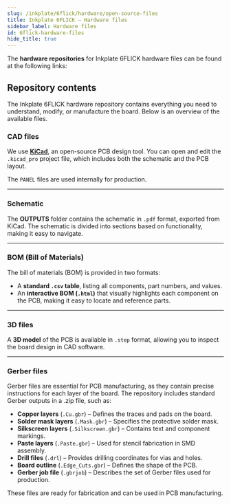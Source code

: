 ```yaml
---
slug: /inkplate/6flick/hardware/open-source-files
title: Inkplate 6FLICK – Hardware files
sidebar_label: Hardware files
id: 6flick-hardware-files
hide_title: true
---
```


<SectionTitle title="Hardware Files" backgroundImage="/img/inkplate_2/hardware.png" />

The **hardware repositories** for Inkplate 6FLICK hardware files can be found at the following links:

<QuickLink 
  title="Soldered Inkplate 6FLICK hardware design" 
  description="Hardware design, BOM, gerbers and 3D files for Soldered Inkplate 6FLICK, designed by Soldered Electronics"
  url="https://github.com/SolderedElectronics/Soldered-Inkplate-6-FLICK-hardware-design" 
/>

## Repository contents

The Inkplate 6FLICK hardware repository contains everything you need to understand, modify, or manufacture the board. Below is an overview of the available files.

### CAD files

We use [**KiCad**](https://www.kicad.org/), an open-source PCB design tool. You can open and edit the `.kicad_pro` project file, which includes both the schematic and the PCB layout.

The `PANEL` files are used internally for production.

<CenteredImage src="/img/inkplate_6_flick/kicad.png" alt="Inkplate 6FLICK KiCad project" caption="Inkplate 6FLICK KiCad project" />

---

### Schematic

The **OUTPUTS** folder contains the schematic in `.pdf` format, exported from KiCad. The schematic is divided into sections based on functionality, making it easy to navigate.

<CenteredImage src="/img/inkplate_6_flick/schematic.png" alt="Inkplate 6FLICK schematic" caption="Inkplate 6FLICK schematic 2/7" />

---

### BOM (Bill of Materials)

The bill of materials (BOM) is provided in two formats:

- A **standard `.csv` table**, listing all components, part numbers, and values.
- An **interactive BOM (`.html`)** that visually highlights each component on the PCB, making it easy to locate and reference parts.

<CenteredImage src="/img/inkplate_6_flick/ibom.png" alt="Inkplate 6FLICK interactive BOM" caption="IBOM for 6FLICK" />

---

### 3D files

A **3D model** of the PCB is available in `.step` format, allowing you to inspect the board design in CAD software.

---

### Gerber files

Gerber files are essential for PCB manufacturing, as they contain precise instructions for each layer of the board. The repository includes standard Gerber outputs in a .zip file, such as:

- **Copper layers** (`.Cu.gbr`) – Defines the traces and pads on the board.
- **Solder mask layers** (`.Mask.gbr`) – Specifies the protective solder mask.
- **Silkscreen layers** (`.Silkscreen.gbr`) – Contains text and component markings.
- **Paste layers** (`.Paste.gbr`) – Used for stencil fabrication in SMD assembly.
- **Drill files** (`.drl`) – Provides drilling coordinates for vias and holes.
- **Board outline** (`.Edge_Cuts.gbr`) – Defines the shape of the PCB.
- **Gerber job file** (`.gbrjob`) – Describes the set of Gerber files used for production.

These files are ready for fabrication and can be used in PCB manufacturing.